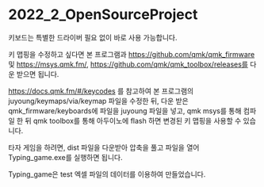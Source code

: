 # 2022_2_OpenSourceProject

키보드는 특별한 드라이버 필요 없이 바로 사용 가능합니다.

키 맵핑을 수정하고 싶다면 본 프로그램과 
https://github.com/qmk/qmk_firmware 및
https://msys.qmk.fm/,
https://github.com/qmk/qmk_toolbox/releases를 다운 받으면 됩니다.

https://docs.qmk.fm/#/keycodes 를 참고하여
본 프로그램의 juyoung/keymaps/via/keymap 파일을 수정한 뒤, 
다운 받은 qmk_firmware/keyboards에 파일을 juyoung 파일을 넣고,
qmk msys를 통해 컴파일 한 뒤 qmk toolbox를 통해 아두이노에 flash 하면 변경된 키 맵핑을 사용할 수 있습니다.

타자 게임을 하려면, dist 파일을 다운받아 압축을 풀고 파일을 열어 Typing_game.exe를 실행하면 됩니다.

Typing_game은 test 엑셀 파일의 데이터를 이용하여 만들었습니다.
